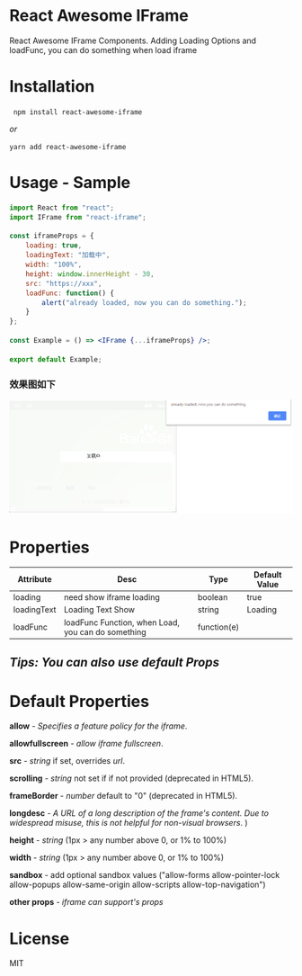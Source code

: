 # React Awesome IFrame

React Awesome IFrame Components. Adding Loading Options and loadFunc, you can do something when load iframe

# Installation

<code> npm install react-awesome-iframe</code>

_or_

<code>yarn add react-awesome-iframe</code>

# Usage - Sample

```jsx
import React from "react";
import IFrame from "react-iframe";

const iframeProps = {
    loading: true,
    loadingText: "加载中",
    width: "100%",
    height: window.innerHeight - 30,
    src: "https://xxx",
    loadFunc: function() {
        alert("already loaded, now you can do something.");
    }
};

const Example = () => <IFrame {...iframeProps} />;

export default Example;
```
### 效果图如下
<img src="https://raw.githubusercontent.com/laurus-tech/react-awesome-iframe/master/public/images/loadFunc.png" alt='效果图' />

# Properties

<table>
<thead>
<tr>
<th>Attribute</th>
<th>Desc</th>
<th>Type</th>
<th>Default Value</th>
</tr>
</thead>
<tbody>
<tr>
<td>loading</td>
<td>need show iframe loading</td>
<td>boolean</td>
<td>true</td>
</tr>

<tr>
<td>loadingText</td>
<td>Loading Text Show</td>
<td>string</td>
<td>Loading</td>
</tr>

<tr>
<td>loadFunc</td>
<td>loadFunc Function, when Load, you can do something</td>
<td>function(e)</td>
<td></td>
</tr>

</tbody>
</table>

## <i>Tips: You can also use default Props</i>

# Default Properties

**allow** - _Specifies a feature policy for the iframe_.

**allowfullscreen** - _allow iframe fullscreen_.

**src** - _string_ if set, overrides _url_.

**scrolling** - _string_ not set if if not provided (deprecated in HTML5).

**frameBorder** - _number_ default to "0" (deprecated in HTML5).

**longdesc** - _A URL of a long description of the frame's content. Due to widespread misuse, this is not helpful for non-visual browsers_. )

**height** - _string_ (1px > any number above 0, or 1% to 100%)

**width** - _string_ (1px > any number above 0, or 1% to 100%)

**sandbox** - add optional sandbox values ("allow-forms allow-pointer-lock allow-popups allow-same-origin allow-scripts allow-top-navigation")

**other props** - _iframe can support's props_

# License

MIT
